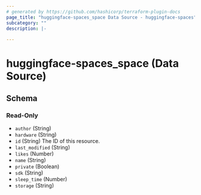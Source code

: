 ```yaml
---
# generated by https://github.com/hashicorp/terraform-plugin-docs
page_title: "huggingface-spaces_space Data Source - huggingface-spaces"
subcategory: ""
description: |-
  
---
```


# huggingface-spaces_space (Data Source)





<!-- schema generated by tfplugindocs -->
## Schema

### Read-Only

- `author` (String)
- `hardware` (String)
- `id` (String) The ID of this resource.
- `last_modified` (String)
- `likes` (Number)
- `name` (String)
- `private` (Boolean)
- `sdk` (String)
- `sleep_time` (Number)
- `storage` (String)
